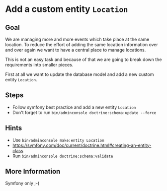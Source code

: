 Add a custom entity `Location`
==============================

Goal
----

We are managing more and more events which take place at the same location. 
To reduce the effort of adding the same location information over and over again 
we want to have a central place to manage locations.

This is not an easy task and because of that we are going to break down 
the requirements into smaller pieces.

First at all we want to update the database model and add a new custom entity `Location`. 

Steps
-----

* Follow symfony best practice and add a new entity `Location`
* Don't forget to run `bin/adminconsole doctrine:schema:update --force`

Hints
-----

* Use `bin/adminconsole make:entity Location`
* https://symfony.com/doc/current/doctrine.html#creating-an-entity-class
* Run `bin/adminconsole doctrine:schema:validate`

More Information
----------------

Symfony only ;-)